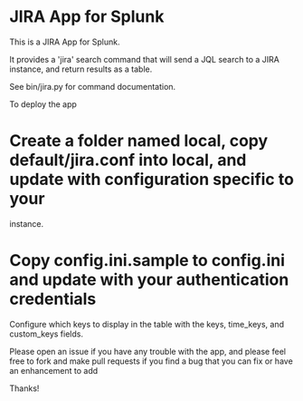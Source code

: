 JIRA App for Splunk
===================

This is a JIRA App for Splunk.

It provides a 'jira' search command that will send a JQL search to a JIRA instance, and return results as a table.

See bin/jira.py for command documentation.

To deploy the app
# Create a folder named local, copy default/jira.conf into local, and update with configuration specific to your
instance.
# Copy config.ini.sample to config.ini and update with your authentication credentials

Configure which keys to display in the table with the keys, time_keys, and custom_keys fields.

Please open an issue if you have any trouble with the app, and please feel free to fork and make pull requests if you find a bug
that you can fix or have an enhancement to add

Thanks!